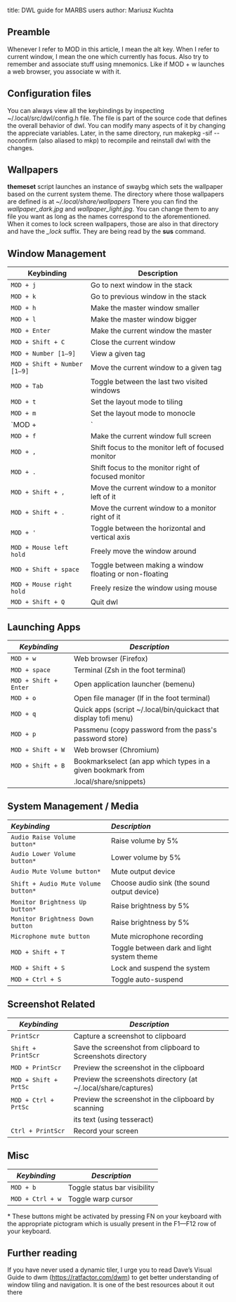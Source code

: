 title: DWL guide for MARBS users
author: Mariusz Kuchta

## Preamble
Whenever I refer to MOD in this article, I mean the alt key. When I refer to current window, I mean the one which currently has focus. Also try to remember and associate stuff using mnemonics. Like if MOD + w launches a web browser, you associate w with it.

## Configuration files
You can always view all the keybindings by inspecting ~/.local/src/dwl/config.h file. The file is part of the source code that defines the overall behavior of dwl. You can modify many aspects of it by changing the appreciate variables. Later, in the same directory, run makepkg -sif --noconfirm (also aliased to mkp) to recompile and reinstall dwl with the changes.

## Wallpapers
**themeset** script launches an instance of swaybg which sets the wallpaper based on the current system theme. The directory where those wallpapers are defined is at *~/.local/share/wallpapers* There you can find the *wallpaper_dark.jpg* and *wallpaper_light.jpg*. You can change them to any file you want as long as the names correspond to the aforementioned. When it comes to lock screen wallpapers, those are also in that directory and have the *_lock* suffix. They are being read by the **sus** command.

## Window Management
| Keybinding | Description |
| --- | --- |
| `MOD + j` | Go to next window in the stack |
| `MOD + k` | Go to previous window in the stack |
| `MOD + h` | Make the master window smaller |
| `MOD + l` | Make the master window bigger |
| `MOD + Enter` | Make the current window the master |
| `MOD + Shift + C` | Close the current window |
| `MOD + Number [1—9]` | View a given tag |
| `MOD + Shift + Number [1—9]` | Move the current window to a given tag |
| `MOD + Tab` | Toggle between the last two visited windows |
| `MOD + t` | Set the layout mode to tiling |
| `MOD + m` | Set the layout mode to monocle |
| `MOD + |` | Set the layout mode to equal vertical windows |
| `MOD + f` | Make the current window full screen |
| `MOD + ,` | Shift focus to the monitor left of focused monitor |
| `MOD + .` | Shift focus to the monitor right of focused monitor |
| `MOD + Shift + ,` | Move the current window to a monitor left of it |
| `MOD + Shift + .` | Move the current window to a monitor right of it |
| `MOD + '` | Toggle between the horizontal and vertical axis |
| `MOD + Mouse left hold` | Freely move the window around |
| `MOD + Shift + space` | Toggle between making a window floating or non-floating |
| `MOD + Mouse right hold` | Freely resize the window using mouse |
| `MOD + Shift + Q` | Quit dwl |

## Launching Apps
| *Keybinding* | *Description* |
| --- | --- |
| `MOD + w` | Web browser (Firefox) |
| `MOD + space` | Terminal (Zsh in the foot terminal) |
| `MOD + Shift + Enter` | Open application launcher (bemenu) |
| `MOD + o` | Open file manager (lf in the foot terminal) |
| `MOD + q` | Quick apps (script ~/.local/bin/quickact that display tofi menu) |
| `MOD + p` | Passmenu (copy password from the pass's password store) |
| `MOD + Shift + W` | Web browser (Chromium) |
| `MOD + Shift + B` | Bookmarkselect (an app which types in a given bookmark from| 
| | .local/share/snippets) |

## System Management / Media
| *Keybinding* | *Description* |
|:---|:---|
| `Audio Raise Volume button*` | Raise volume by 5% |
| `Audio Lower Volume button*` | Lower volume by 5% |
| `Audio Mute Volume button*` | Mute output device |
| `Shift + Audio Mute Volume button*` | Choose audio sink (the sound output device) |
| `Monitor Brightness Up button*` | Raise brightness by 5% |
| `Monitor Brightness Down button` | Raise brightness by 5% |
| `Microphone mute button` | Mute microphone recording |
| `MOD + Shift + T` | Toggle between dark and light system theme |
| `MOD + Shift + S` | Lock and suspend the system |
| `MOD + Ctrl + S` | Toggle auto-suspend |

## Screenshot Related
| *Keybinding* | *Description* |
| --- | --- |
| `PrintScr` | Capture a screenshot to clipboard |
| `Shift + PrintScr` | Save the screenshot from clipboard to Screenshots directory |
| `MOD + PrintScr` | Preview the screenshot in the clipboard |
| `MOD + Shift + PrtSc` | Preview the screenshots directory (at ~/.local/share/captures) |
| `MOD + Ctrl + PrtSc` | Preview the screenshot in the clipboard by scanning|
| | its text (using tesseract) |
| `Ctrl + PrintScr` | Record your screen |

## Misc
| *Keybinding* | *Description* |
| --- | --- |
| `MOD + b` | Toggle status bar visibility |
| `MOD + Ctrl + w` | Toggle warp cursor |

\* These buttons might be activated by pressing FN on your keyboard with the appropriate pictogram which is usually present in the F1—F12 row of your keyboard.

## Further reading
If you have never used a dynamic tiler, I urge you to read Dave’s Visual Guide to dwm (https://ratfactor.com/dwm) to get better understanding of window tiling and navigation. It is one of the best resources about it out there 
